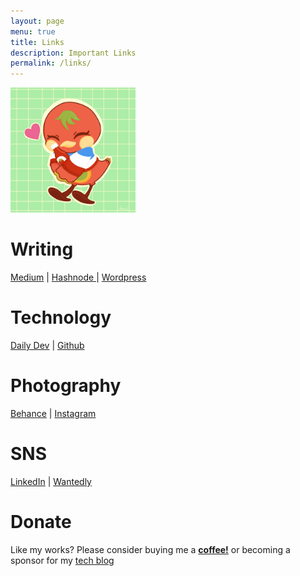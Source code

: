 ```yaml
---
layout: page
menu: true
title: Links
description: Important Links
permalink: /links/
---
```


<img class="img-rounded" src="/assets/img/uploads/character-profile.png" alt="Animal Crossing Ketchup" width="200">

# Writing

<a href="https://todorokis.medium.com">Medium</a> | <a href="https://digracesion.hashnode.dev/">Hashnode </a> | <a href="https://grayinfilm.com/">Wordpress</a>

# Technology

<a href="https://app.daily.dev/grayxie">Daily Dev</a> | <a href="https://github.com/digracesion/"> Github</a>

# Photography

<a href="https://www.behance.net/mggicay">Behance</a> | <a href="https://instagram.com/gray__in__film">Instagram</a>

# SNS

<a href="https://www.linkedin.com/in/mary-grygjeanne-grace-icay-109184140/">LinkedIn</a> | <a href="https://www.wantedly.com/id/ika_i">Wantedly</a>

# Donate

Like my works? Please consider buying me a <a href="https://ko-fi.com/grayinfilm">**coffee!**</a> or becoming a sponsor for my <a href="https://digracesion.hashnode.dev/sponsor"> tech blog</a>
